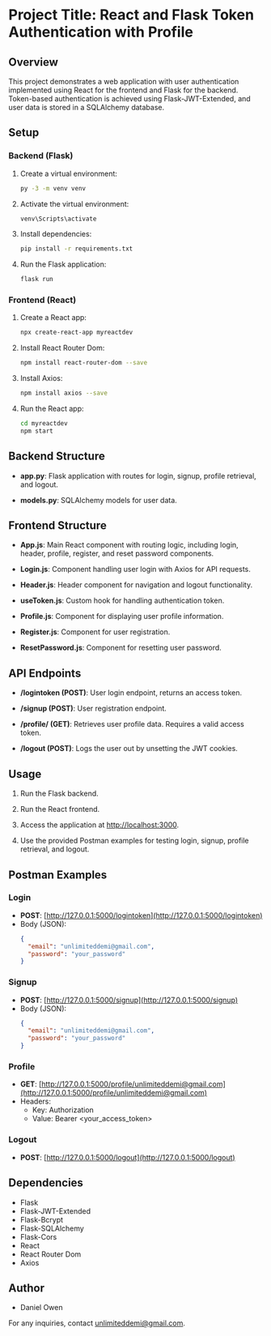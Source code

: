# Project Title: React and Flask Token Authentication with Profile

## Overview

This project demonstrates a web application with user authentication implemented using React for the frontend and Flask for the backend. Token-based authentication is achieved using Flask-JWT-Extended, and user data is stored in a SQLAlchemy database.

## Setup

### Backend (Flask)

1. Create a virtual environment:

    ```bash
    py -3 -m venv venv
    ```

2. Activate the virtual environment:

    ```bash
    venv\Scripts\activate
    ```

3. Install dependencies:

    ```bash
    pip install -r requirements.txt
    ```

4. Run the Flask application:

    ```bash
    flask run
    ```

### Frontend (React)

1. Create a React app:

    ```bash
    npx create-react-app myreactdev
    ```

2. Install React Router Dom:

    ```bash
    npm install react-router-dom --save
    ```

3. Install Axios:

    ```bash
    npm install axios --save
    ```

4. Run the React app:

    ```bash
    cd myreactdev
    npm start
    ```

## Backend Structure

- **app.py**: Flask application with routes for login, signup, profile retrieval, and logout.

- **models.py**: SQLAlchemy models for user data.

## Frontend Structure

- **App.js**: Main React component with routing logic, including login, header, profile, register, and reset password components.

- **Login.js**: Component handling user login with Axios for API requests.

- **Header.js**: Header component for navigation and logout functionality.

- **useToken.js**: Custom hook for handling authentication token.

- **Profile.js**: Component for displaying user profile information.

- **Register.js**: Component for user registration.

- **ResetPassword.js**: Component for resetting user password.

## API Endpoints

- **/logintoken (POST)**: User login endpoint, returns an access token.

- **/signup (POST)**: User registration endpoint.

- **/profile/<getemail> (GET)**: Retrieves user profile data. Requires a valid access token.

- **/logout (POST)**: Logs the user out by unsetting the JWT cookies.

## Usage

1. Run the Flask backend.

2. Run the React frontend.

3. Access the application at [http://localhost:3000](http://localhost:3000).

4. Use the provided Postman examples for testing login, signup, profile retrieval, and logout.

## Postman Examples

### Login

- **POST**: [http://127.0.0.1:5000/logintoken](http://127.0.0.1:5000/logintoken)
- Body (JSON):
  ```json
  {
    "email": "unlimiteddemi@gmail.com",
    "password": "your_password"
  }
  ```

### Signup

- **POST**: [http://127.0.0.1:5000/signup](http://127.0.0.1:5000/signup)
- Body (JSON):
  ```json
  {
    "email": "unlimiteddemi@gmail.com",
    "password": "your_password"
  }
  ```

### Profile

- **GET**: [http://127.0.0.1:5000/profile/unlimiteddemi@gmail.com](http://127.0.0.1:5000/profile/unlimiteddemi@gmail.com)
- Headers:
  - Key: Authorization
  - Value: Bearer <your_access_token>

### Logout

- **POST**: [http://127.0.0.1:5000/logout](http://127.0.0.1:5000/logout)

## Dependencies

- Flask
- Flask-JWT-Extended
- Flask-Bcrypt
- Flask-SQLAlchemy
- Flask-Cors
- React
- React Router Dom
- Axios

## Author

- Daniel Owen

For any inquiries, contact unlimiteddemi@gmail.com.

